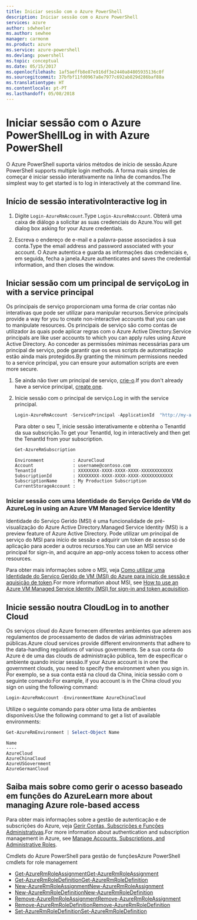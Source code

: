 ```yaml
---
title: Iniciar sessão com o Azure PowerShell
description: Iniciar sessão com o Azure PowerShell
services: azure
author: sdwheeler
ms.author: sewhee
manager: carmonm
ms.product: azure
ms.service: azure-powershell
ms.devlang: powershell
ms.topic: conceptual
ms.date: 05/15/2017
ms.openlocfilehash: 1af5aeffb8e87e916df3e2440a84805935136c0f
ms.sourcegitcommit: 37bfbf11fd0967a8e7977c692ab829d286baf88a
ms.translationtype: HT
ms.contentlocale: pt-PT
ms.lasthandoff: 05/08/2018
---
```

# <a name="log-in-with-azure-powershell"></a><span data-ttu-id="2c833-103">Iniciar sessão com o Azure PowerShell</span><span class="sxs-lookup"><span data-stu-id="2c833-103">Log in with Azure PowerShell</span></span>

<span data-ttu-id="2c833-104">O Azure PowerShell suporta vários métodos de início de sessão.</span><span class="sxs-lookup"><span data-stu-id="2c833-104">Azure PowerShell supports multiple login methods.</span></span> <span data-ttu-id="2c833-105">A forma mais simples de começar é iniciar sessão interativamente na linha de comandos.</span><span class="sxs-lookup"><span data-stu-id="2c833-105">The simplest way to get started is to log in interactively at the command line.</span></span>

## <a name="interactive-log-in"></a><span data-ttu-id="2c833-106">Início de sessão interativo</span><span class="sxs-lookup"><span data-stu-id="2c833-106">Interactive log in</span></span>

1. <span data-ttu-id="2c833-107">Digite `Login-AzureRmAccount`.</span><span class="sxs-lookup"><span data-stu-id="2c833-107">Type `Login-AzureRmAccount`.</span></span> <span data-ttu-id="2c833-108">Obterá uma caixa de diálogo a solicitar as suas credenciais do Azure.</span><span class="sxs-lookup"><span data-stu-id="2c833-108">You will get dialog box asking for your Azure credentials.</span></span>

2. <span data-ttu-id="2c833-109">Escreva o endereço de e-mail e a palavra-passe associados à sua conta.</span><span class="sxs-lookup"><span data-stu-id="2c833-109">Type the email address and password associated with your account.</span></span> <span data-ttu-id="2c833-110">O Azure autentica e guarda as informações das credenciais e, em seguida, fecha a janela.</span><span class="sxs-lookup"><span data-stu-id="2c833-110">Azure authenticates and saves the credential information, and then closes the window.</span></span>

## <a name="log-in-with-a-service-principal"></a><span data-ttu-id="2c833-111">Iniciar sessão com um principal de serviço</span><span class="sxs-lookup"><span data-stu-id="2c833-111">Log in with a service principal</span></span>

<span data-ttu-id="2c833-112">Os principais de serviço proporcionam uma forma de criar contas não interativas que pode ser utilizar para manipular recursos.</span><span class="sxs-lookup"><span data-stu-id="2c833-112">Service principals provide a way for you to create non-interactive accounts that you can use to manipulate resources.</span></span> <span data-ttu-id="2c833-113">Os principais de serviço são como contas de utilizador às quais pode aplicar regras com o Azure Active Directory.</span><span class="sxs-lookup"><span data-stu-id="2c833-113">Service principals are like user accounts to which you can apply rules using Azure Active Directory.</span></span> <span data-ttu-id="2c833-114">Ao conceder as permissões mínimas necessárias para um principal de serviço, pode garantir que os seus scripts de automatização estão ainda mais protegidos.</span><span class="sxs-lookup"><span data-stu-id="2c833-114">By granting the minimum permissions needed to a service principal, you can ensure your automation scripts are even more secure.</span></span>

1. <span data-ttu-id="2c833-115">Se ainda não tiver um principal de serviço, [crie-o](create-azure-service-principal-azureps.md).</span><span class="sxs-lookup"><span data-stu-id="2c833-115">If you don't already have a service principal, [create one](create-azure-service-principal-azureps.md).</span></span>

2. <span data-ttu-id="2c833-116">Inicie sessão com o principal de serviço.</span><span class="sxs-lookup"><span data-stu-id="2c833-116">Log in with the service principal.</span></span>

    ```powershell
    Login-AzureRmAccount -ServicePrincipal -ApplicationId  "http://my-app" -Credential $pscredential -TenantId $tenantid
    ```

    <span data-ttu-id="2c833-117">Para obter o seu T, inicie sessão interativamente e obtenha o TenantId da sua subscrição.</span><span class="sxs-lookup"><span data-stu-id="2c833-117">To get your TenantId, log in interactively and then get the TenantId from your subscription.</span></span>

    ```powershell
    Get-AzureRmSubscription
    ```

    ```
    Environment           : AzureCloud
    Account               : username@contoso.com
    TenantId              : XXXXXXXX-XXXX-XXXX-XXXX-XXXXXXXXXXXX
    SubscriptionId        : XXXXXXXX-XXXX-XXXX-XXXX-XXXXXXXXXXXX
    SubscriptionName      : My Production Subscription
    CurrentStorageAccount :
    ```

### <a name="log-in-using-an-azure-vm-managed-service-identity"></a><span data-ttu-id="2c833-118">Iniciar sessão com uma Identidade do Serviço Gerido de VM do Azure</span><span class="sxs-lookup"><span data-stu-id="2c833-118">Log in using an Azure VM Managed Service Identity</span></span>

<span data-ttu-id="2c833-119">Identidade do Serviço Gerido (MSI) é uma funcionalidade de pré-visualização do Azure Active Directory.</span><span class="sxs-lookup"><span data-stu-id="2c833-119">Managed Service Identity (MSI) is a preview feature of Azure Active Directory.</span></span> <span data-ttu-id="2c833-120">Pode utilizar um principal de serviço do MSI para início de sessão e adquirir um token de acesso só de aplicação para aceder a outros recursos.</span><span class="sxs-lookup"><span data-stu-id="2c833-120">You can use an MSI service principal for sign-in, and acquire an app-only access token to access other resources.</span></span>

<span data-ttu-id="2c833-121">Para obter mais informações sobre o MSI, veja [Como utilizar uma Identidade do Serviço Gerido de VM (MSI) do Azure para início de sessão e aquisição de token](/azure/active-directory/msi-how-to-get-access-token-using-msi).</span><span class="sxs-lookup"><span data-stu-id="2c833-121">For more information about MSI, see [How to use an Azure VM Managed Service Identity (MSI) for sign-in and token acquisition](/azure/active-directory/msi-how-to-get-access-token-using-msi).</span></span>

## <a name="log-in-to-another-cloud"></a><span data-ttu-id="2c833-122">Inicie sessão noutra Cloud</span><span class="sxs-lookup"><span data-stu-id="2c833-122">Log in to another Cloud</span></span>

<span data-ttu-id="2c833-123">Os serviços cloud do Azure fornecem diferentes ambientes que aderem aos regulamentos de processamento de dados de várias administrações públicas.</span><span class="sxs-lookup"><span data-stu-id="2c833-123">Azure cloud services provide different environments that adhere to the data-handling regulations of various governments.</span></span> <span data-ttu-id="2c833-124">Se a sua conta do Azure é de uma das clouds de administração pública, tem de especificar o ambiente quando iniciar sessão.</span><span class="sxs-lookup"><span data-stu-id="2c833-124">If your Azure account is in one the government clouds, you need to specify the environment when you sign in.</span></span> <span data-ttu-id="2c833-125">Por exemplo, se a sua conta está na cloud da China, inicia sessão com o seguinte comando:</span><span class="sxs-lookup"><span data-stu-id="2c833-125">For example, if you account is in the China cloud you sign on using the following command:</span></span>

```powershell
Login-AzureRmAccount -EnvironmentName AzureChinaCloud
```

<span data-ttu-id="2c833-126">Utilize o seguinte comando para obter uma lista de ambientes disponíveis:</span><span class="sxs-lookup"><span data-stu-id="2c833-126">Use the following command to get a list of available environments:</span></span>

```powershell
Get-AzureRmEnvironment | Select-Object Name
```

```
Name
----
AzureCloud
AzureChinaCloud
AzureUSGovernment
AzureGermanCloud
```

## <a name="learn-more-about-managing-azure-role-based-access"></a><span data-ttu-id="2c833-127">Saiba mais sobre como gerir o acesso baseado em funções do Azure</span><span class="sxs-lookup"><span data-stu-id="2c833-127">Learn more about managing Azure role-based access</span></span>

<span data-ttu-id="2c833-128">Para obter mais informações sobre a gestão de autenticação e de subscrições do Azure, veja [Gerir Contas, Subscrições e Funções Administrativas](/azure/active-directory/role-based-access-control-configure).</span><span class="sxs-lookup"><span data-stu-id="2c833-128">For more information about authentication and subscription management in Azure, see [Manage Accounts, Subscriptions, and Administrative Roles](/azure/active-directory/role-based-access-control-configure).</span></span>

<span data-ttu-id="2c833-129">Cmdlets do Azure PowerShell para gestão de funções</span><span class="sxs-lookup"><span data-stu-id="2c833-129">Azure PowerShell cmdlets for role management</span></span>

* [<span data-ttu-id="2c833-130">Get-AzureRmRoleAssignment</span><span class="sxs-lookup"><span data-stu-id="2c833-130">Get-AzureRmRoleAssignment</span></span>](/powershell/module/AzureRM.Resources/Get-AzureRmRoleAssignment)
* [<span data-ttu-id="2c833-131">Get-AzureRmRoleDefinition</span><span class="sxs-lookup"><span data-stu-id="2c833-131">Get-AzureRmRoleDefinition</span></span>](/powershell/module/AzureRM.Resources/Get-AzureRmRoleDefinition)
* [<span data-ttu-id="2c833-132">New-AzureRmRoleAssignment</span><span class="sxs-lookup"><span data-stu-id="2c833-132">New-AzureRmRoleAssignment</span></span>](/powershell/module/AzureRM.Resources/New-AzureRmRoleAssignment)
* [<span data-ttu-id="2c833-133">New-AzureRmRoleDefinition</span><span class="sxs-lookup"><span data-stu-id="2c833-133">New-AzureRmRoleDefinition</span></span>](/powershell/module/AzureRM.Resources/New-AzureRmRoleDefinition)
* [<span data-ttu-id="2c833-134">Remove-AzureRmRoleAssignment</span><span class="sxs-lookup"><span data-stu-id="2c833-134">Remove-AzureRmRoleAssignment</span></span>](/powershell/module/AzureRM.Resources/Remove-AzureRmRoleAssignment)
* [<span data-ttu-id="2c833-135">Remove-AzureRmRoleDefinition</span><span class="sxs-lookup"><span data-stu-id="2c833-135">Remove-AzureRmRoleDefinition</span></span>](/powershell/module/AzureRM.Resources/Remove-AzureRmRoleDefinition)
* [<span data-ttu-id="2c833-136">Set-AzureRmRoleDefinition</span><span class="sxs-lookup"><span data-stu-id="2c833-136">Set-AzureRmRoleDefinition</span></span>](/powershell/moduel/AzureRM.Resources/Set-AzureRmRoleDefinition)
